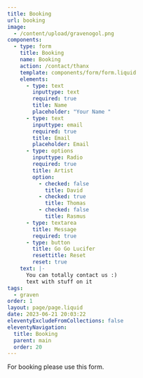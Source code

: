 ```yaml
---
title: Booking
url: booking
image:
  - /content/upload/gravenogol.png
components:
  - type: form
    title: Booking
    name: Booking
    action: /contact/thanx
    template: components/form/form.liquid
    elements:
      - type: text
        inputtype: text
        required: true
        title: Name
        placeholder: "Your Name "
      - type: text
        inputtype: email
        required: true
        title: Email
        placeholder: Email
      - type: options
        inputtype: Radio
        required: true
        title: Artist
        option:
          - checked: false
            title: David
          - checked: true
            title: Thomas
          - checked: false
            title: Rasmus
      - type: textarea
        title: Message
        required: true
      - type: button
        title: Go Go Lucifer
        resettitle: Reset
        reset: true
    text: |-
      Y﻿ou can totally contact us :)
      t﻿ext with stuff on it
tags:
  - graven
order: 1
layout: page/page.liquid
date: 2023-06-21 20:03:22
eleventyExcludeFromCollections: false
eleventyNavigation:
  title: Booking
  parent: main
  order: 20
---
```

For booking please use this form. 

